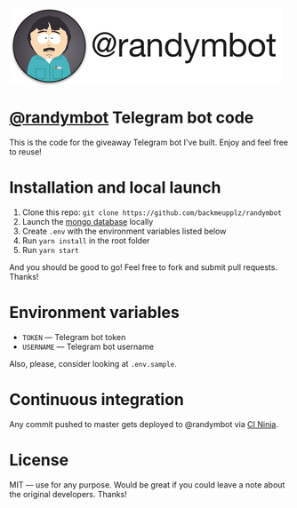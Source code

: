[![@randymbot](/img/logo.png?raw=true)](https://t.me/randymbot)

# [@randymbot](https://t.me/randymbot) Telegram bot code
This is the code for the giveaway Telegram bot I've built. Enjoy and feel free to reuse!

# Installation and local launch
1. Clone this repo: `git clone https://github.com/backmeupplz/randymbot`
2. Launch the [mongo database](https://www.mongodb.com/) locally
3. Create `.env` with the environment variables listed below
4. Run `yarn install` in the root folder
5. Run `yarn start`

And you should be good to go! Feel free to fork and submit pull requests. Thanks!

# Environment variables
* `TOKEN` — Telegram bot token
* `USERNAME` — Telegram bot username

Also, please, consider looking at `.env.sample`.

# Continuous integration
Any commit pushed to master gets deployed to @randymbot via [CI Ninja](https://github.com/backmeupplz/ci-ninja).

# License
MIT — use for any purpose. Would be great if you could leave a note about the original developers. Thanks!
